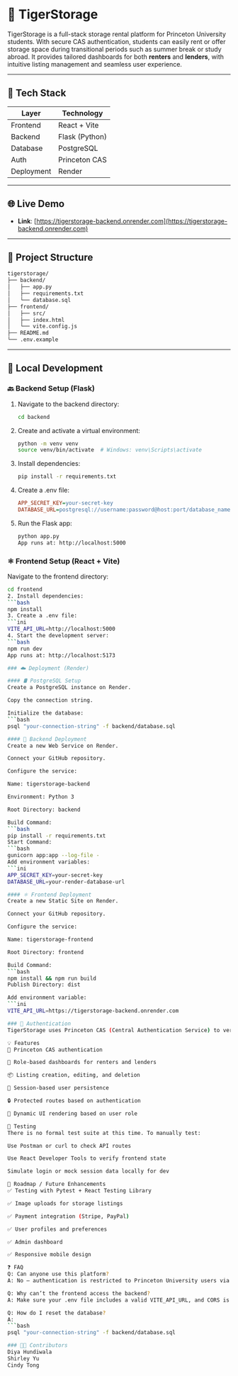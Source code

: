 # 🐯 TigerStorage

TigerStorage is a full-stack storage rental platform for Princeton University students. With secure CAS authentication, students can easily rent or offer storage space during transitional periods such as summer break or study abroad. It provides tailored dashboards for both **renters** and **lenders**, with intuitive listing management and seamless user experience.

---

## 🧰 Tech Stack

| Layer       | Technology      |
|-------------|-----------------|
| Frontend    | React + Vite     |
| Backend     | Flask (Python)   |
| Database    | PostgreSQL       |
| Auth        | Princeton CAS    |
| Deployment  | Render           |

---

## 🌐 Live Demo

- **Link**: [https://tigerstorage-backend.onrender.com](https://tigerstorage-backend.onrender.com)

---

## 📁 Project Structure

```bash
tigerstorage/
├── backend/
│   ├── app.py
│   ├── requirements.txt
│   └── database.sql
├── frontend/
│   ├── src/
│   ├── index.html
│   └── vite.config.js
├── README.md
└── .env.example
```
---

## 🚀 Local Development

### 🔙 Backend Setup (Flask)

1. Navigate to the backend directory:
   ```bash
   cd backend
2. Create and activate a virtual environment:
   ```bash
   python -m venv venv
   source venv/bin/activate  # Windows: venv\Scripts\activate
3. Install dependencies:
   ```bash
   pip install -r requirements.txt
4. Create a .env file:
   ```ini
   APP_SECRET_KEY=your-secret-key
   DATABASE_URL=postgresql://username:password@host:port/database_name
5. Run the Flask app:
   ```bash
   python app.py
   App runs at: http://localhost:5000

### ⚛️ Frontend Setup (React + Vite)
Navigate to the frontend directory:
   ```bash
cd frontend
   2. Install dependencies:
   ```bash
   npm install
3. Create a .env file:
   ```ini
   VITE_API_URL=http://localhost:5000
4. Start the development server:
   ```bash
   npm run dev
   App runs at: http://localhost:5173

### ☁️ Deployment (Render)

#### 🛢️ PostgreSQL Setup
Create a PostgreSQL instance on Render.

Copy the connection string.

Initialize the database:
   ```bash
   psql "your-connection-string" -f backend/database.sql

#### 🐍 Backend Deployment
Create a new Web Service on Render.

Connect your GitHub repository.

Configure the service:

Name: tigerstorage-backend

Environment: Python 3

Root Directory: backend

Build Command:
   ```bash
   pip install -r requirements.txt
Start Command:
   ```bash
   gunicorn app:app --log-file -
Add environment variables:
   ```ini
   APP_SECRET_KEY=your-secret-key
   DATABASE_URL=your-render-database-url

#### ⚛️ Frontend Deployment
Create a new Static Site on Render.

Connect your GitHub repository.

Configure the service:

Name: tigerstorage-frontend

Root Directory: frontend

Build Command:
   ```bash
npm install && npm run build
Publish Directory: dist

Add environment variable:
   ```ini
VITE_API_URL=https://tigerstorage-backend.onrender.com

### 🔐 Authentication
TigerStorage uses Princeton CAS (Central Authentication Service) to verify users. After logging in, the session is managed via Flask and persisted on the frontend using sessionStorage to maintain user roles and access control.

💡 Features
🔐 Princeton CAS authentication

👥 Role-based dashboards for renters and lenders

📦 Listing creation, editing, and deletion

💾 Session-based user persistence

🔒 Protected routes based on authentication

🧭 Dynamic UI rendering based on user role

🧪 Testing
There is no formal test suite at this time. To manually test:

Use Postman or curl to check API routes

Use React Developer Tools to verify frontend state

Simulate login or mock session data locally for dev

📌 Roadmap / Future Enhancements
✅ Testing with Pytest + React Testing Library

✅ Image uploads for storage listings

✅ Payment integration (Stripe, PayPal)

✅ User profiles and preferences

✅ Admin dashboard

✅ Responsive mobile design

❓ FAQ
Q: Can anyone use this platform?
A: No — authentication is restricted to Princeton University users via CAS.

Q: Why can’t the frontend access the backend?
A: Make sure your .env file includes a valid VITE_API_URL, and CORS is configured in Flask.

Q: How do I reset the database?
A:
   ```bash
   psql "your-connection-string" -f backend/database.sql

### 👩‍💻 Contributors
Diya Hundiwala
Shirley Yu
Cindy Tong